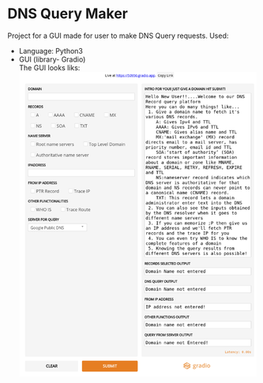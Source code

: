 # DNS Query Maker
Project for a GUI made for user to make DNS Query requests.
Used:
- Language: Python3
- GUI (library- Gradio)
<br>The GUI looks liks:<br>
![alt text](https://github.com/ayushi911/DNS-Query-Maker/blob/master/GUI.png)
